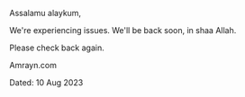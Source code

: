 Assalamu alaykum,

We're experiencing issues. We'll be back soon, in shaa Allah.

Please check back again.

Amrayn.com

Dated: 10 Aug 2023